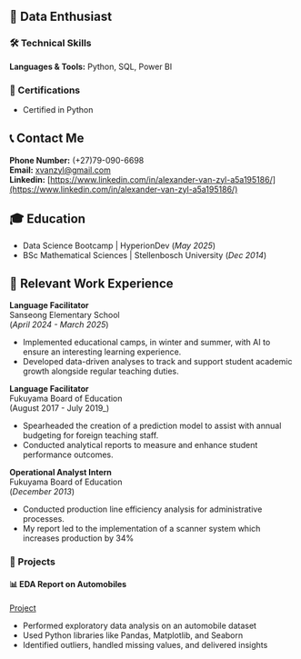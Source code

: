 ## 👋 Data Enthusiast

### 🛠️ Technical Skills  
**Languages & Tools:** Python, SQL, Power BI

### 📜 Certifications  
- Certified in Python

## 📞 Contact Me 
**Phone Number:** (+27)79-090-6698    
**Email:** xvanzyl@gmail.com  
**Linkedin:** [https://www.linkedin.com/in/alexander-van-zyl-a5a195186/](https://www.linkedin.com/in/alexander-van-zyl-a5a195186/) 

## 🎓 Education 
- Data Science Bootcamp | HyperionDev (_May 2025_)
- BSc Mathematical Sciences | Stellenbosch University (_Dec 2014_)


## 💼 Relevant Work Experience
**Language Facilitator**           
Sanseong Elementary School    
(_April 2024 - March 2025_)
- Implemented educational camps, in winter and summer, with AI to ensure an interesting learning experience.
- Developed data-driven analyses to track and support student academic growth alongside regular teaching duties.
  
**Language Facilitator**           
Fukuyama Board of Education    
(August 2017 - July 2019_)
- Spearheaded the creation of a prediction model to assist with annual budgeting for foreign teaching staff.
- Conducted analytical reports to measure and enhance student performance outcomes.

**Operational Analyst Intern**           
Fukuyama Board of Education    
(_December 2013_)
- Conducted production line efficiency analysis for administrative processes.
- My report led to the implementation of a scanner system which increases production by 34%


### 📁 Projects  

#### 📊 EDA Report on Automobiles  
[Project](https://github.com/AlexVeeZee/Automobiles-EDA-Report)  
- Performed exploratory data analysis on an automobile dataset  
- Used Python libraries like Pandas, Matplotlib, and Seaborn  
- Identified outliers, handled missing values, and delivered insights
